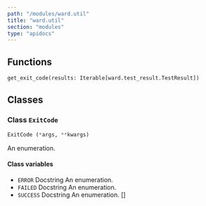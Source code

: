```yaml
---
path: "/modules/ward.util"
title: "ward.util"
section: "modules"
type: "apidocs"
---
```


## Functions

```python
get_exit_code(results: Iterable[ward.test_result.TestResult])
```

## Classes

### Class `ExitCode`

```python
ExitCode (*args, **kwargs)
```

An enumeration.

#### Class variables

* `ERROR` Docstring An enumeration.
* `FAILED` Docstring An enumeration.
* `SUCCESS` Docstring An enumeration.
[]
